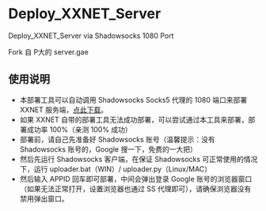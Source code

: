 # Deploy_XXNET_Server
Deploy_XXNET_Server via Shadowsocks 1080 Port

Fork 自 P大的 server.gae

## 使用说明
* 本部署工具可以自动调用 Shadowsocks Socks5 代理的 1080 端口来部署 XXNET 服务端，[点此下载](https://github.com/jzp820927/Deploy_XXNET_Server/archive/master.zip)。
* 如果 XXNET 自带的部署工具无法成功部署，可以尝试通过本工具来部署，部署成功率 100%（亲测 100% 成功）
* 部署前，请自己先准备好 Shadowsocks 账号（温馨提示：没有 Shadowsocks 账号的，Google 搜一下，免费的一大把）
* 然后先运行 Shadowsocks 客户端，在保证 Shadowsocks 可正常使用的情况下，运行 uploader.bat（WIN）/ uploader.py（Linux/MAC）
* 然后输入 APPID 回车即可部署，中间会弹出登录 Google 账号的浏览器窗口（如果无法正常打开，设置浏览器也通过 SS 代理即可），请确保浏览器没有禁用弹出窗口。

